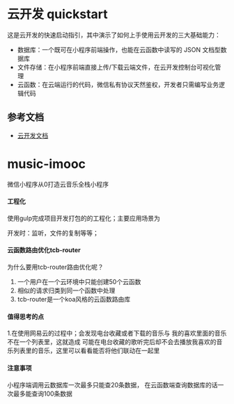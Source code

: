 # 云开发 quickstart

这是云开发的快速启动指引，其中演示了如何上手使用云开发的三大基础能力：

- 数据库：一个既可在小程序前端操作，也能在云函数中读写的 JSON 文档型数据库
- 文件存储：在小程序前端直接上传/下载云端文件，在云开发控制台可视化管理
- 云函数：在云端运行的代码，微信私有协议天然鉴权，开发者只需编写业务逻辑代码

## 参考文档

- [云开发文档](https://developers.weixin.qq.com/miniprogram/dev/wxcloud/basis/getting-started.html)

# music-imooc

微信小程序从0打造云音乐全栈小程序



#### **工程化**

使用gulp完成项目开发打包的的工程化；主要应用场景为

开发时：监听，文件的复制等等；



#### **云函数路由优化tcb-router**

为什么要用tcb-router路由优化呢？

1. 一个用户在一个云环境中只能创建50个云函数
2. 相似的请求归类到同一个函数中处理
3. tcb-router是一个koa风格的云函数路由库





#### **值得思考的点**

1.在使用网易云的过程中；会发现电台收藏或者下载的音乐与 我的喜欢里面的音乐不在一个列表里，这就造成 可能在电台收藏的歌听完后却不会去播放我喜欢的音乐列表里的音乐，这里可以看看能否将他们联动在一起里



#### **注意事项**

小程序端调用云数据库一次最多只能查20条数据， 在云函数端查询数据库的话一次最多能查询100条数据